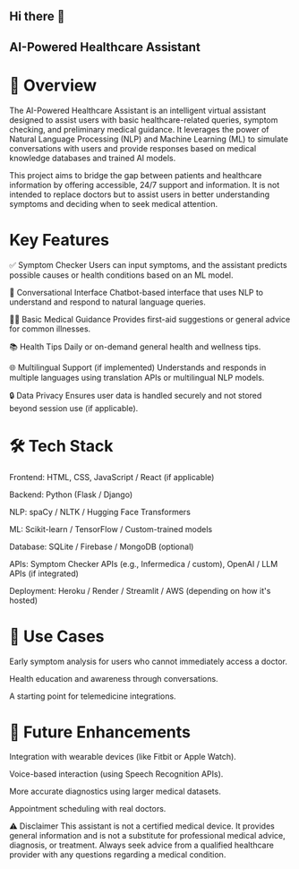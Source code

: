 ## Hi there 👋
## AI-Powered Healthcare Assistant
# 🧠 Overview
The AI-Powered Healthcare Assistant is an intelligent virtual assistant designed to assist users with basic healthcare-related queries, symptom checking, and preliminary medical guidance. It leverages the power of Natural Language Processing (NLP) and Machine Learning (ML) to simulate conversations with users and provide responses based on medical knowledge databases and trained AI models.

This project aims to bridge the gap between patients and healthcare information by offering accessible, 24/7 support and information. It is not intended to replace doctors but to assist users in better understanding symptoms and deciding when to seek medical attention.

# Key Features
✅ Symptom Checker
Users can input symptoms, and the assistant predicts possible causes or health conditions based on an ML model.

💬 Conversational Interface
Chatbot-based interface that uses NLP to understand and respond to natural language queries.

🧑‍⚕️ Basic Medical Guidance
Provides first-aid suggestions or general advice for common illnesses.

📚 Health Tips
Daily or on-demand general health and wellness tips.

🌐 Multilingual Support (if implemented)
Understands and responds in multiple languages using translation APIs or multilingual NLP models.

🔒 Data Privacy
Ensures user data is handled securely and not stored beyond session use (if applicable).

# 🛠️ Tech Stack
Frontend: HTML, CSS, JavaScript / React (if applicable)

Backend: Python (Flask / Django)

NLP: spaCy / NLTK / Hugging Face Transformers

ML: Scikit-learn / TensorFlow / Custom-trained models

Database: SQLite / Firebase / MongoDB (optional)

APIs: Symptom Checker APIs (e.g., Infermedica / custom), OpenAI / LLM APIs (if integrated)

Deployment: Heroku / Render / Streamlit / AWS (depending on how it's hosted)

# 📌 Use Cases
Early symptom analysis for users who cannot immediately access a doctor.

Health education and awareness through conversations.

A starting point for telemedicine integrations.

# 🚀 Future Enhancements
Integration with wearable devices (like Fitbit or Apple Watch).

Voice-based interaction (using Speech Recognition APIs).

More accurate diagnostics using larger medical datasets.

Appointment scheduling with real doctors.

⚠️ Disclaimer
This assistant is not a certified medical device. It provides general information and is not a substitute for professional medical advice, diagnosis, or treatment. Always seek advice from a qualified healthcare provider with any questions regarding a medical condition.
